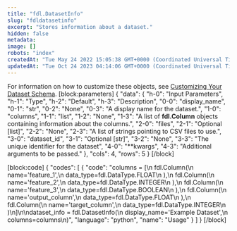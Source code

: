 ```yaml
---
title: "fdl.DatasetInfo"
slug: "fdldatasetinfo"
excerpt: "Stores information about a dataset."
hidden: false
metadata: 
image: []
robots: "index"
createdAt: "Tue May 24 2022 15:05:38 GMT+0000 (Coordinated Universal Time)"
updatedAt: "Tue Oct 24 2023 04:14:06 GMT+0000 (Coordinated Universal Time)"
---
```

For information on how to customize these objects, see [Customizing Your Dataset Schema](doc:customizing-your-dataset-schema).
[block:parameters]
{
  "data": {
    "h-0": "Input Parameters",
    "h-1": "Type",
    "h-2": "Default",
    "h-3": "Description",
    "0-0": "display_name",
    "0-1": "str",
    "0-2": "None",
    "0-3": "A display name for the dataset.",
    "1-0": "columns",
    "1-1": "list",
    "1-2": "None",
    "1-3": "A list of **fdl.Column** objects containing information about the columns.",
    "2-0": "files",
    "2-1": "Optional [list]",
    "2-2": "None",
    "2-3": "A list of strings pointing to CSV files to use.",
    "3-0": "dataset_id",
    "3-1": "Optional [str]",
    "3-2": "None",
    "3-3": "The unique identifier for the dataset",
    "4-0": "**kwargs",
    "4-3": "Additional arguments to be passed."
  },
  "cols": 4,
  "rows": 5
}
[/block]

[block:code]
{
  "codes": [
    {
      "code": "columns = [\n    fdl.Column(\n        name='feature_1',\n        data_type=fdl.DataType.FLOAT\n    ),\n    fdl.Column(\n        name='feature_2',\n        data_type=fdl.DataType.INTEGER\n    ),\n    fdl.Column(\n        name='feature_3',\n        data_type=fdl.DataType.BOOLEAN\n    ),\n    fdl.Column(\n        name='output_column',\n        data_type=fdl.DataType.FLOAT\n    ),\n    fdl.Column(\n        name='target_column',\n        data_type=fdl.DataType.INTEGER\n    )\n]\n\ndataset_info = fdl.DatasetInfo(\n    display_name='Example Dataset',\n    columns=columns\n)",
      "language": "python",
      "name": "Usage"
    }
  ]
}
[/block]